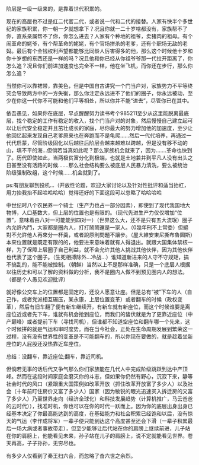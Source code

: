 阶层是一级一级来的，是靠着世代积累的。



现在的高层也不过是红二代官二代，或者说一代和二代的接替。人家有快半个多世纪的家族积累，你一朝一夕就想拿下？况且你就一二十岁啥都没有，家族帮不了你，直系亲属帮不了你，你怎么进去？人家有个种地的祖爷，卖猪肉的祖母。有个闹革命的姥爷，有个帮革命的姥姥，有个官场拼杀的老爹，还有个职场无敌的老妈。最后有个金钱权利声望都能够比同龄人厉害得多的他，那么这个时候他十岁和你十岁想的东西还是一样的吗？况且他和你已经从你祖爷爷那一代拉开距离了，你怎么追？况且你们前进加速度也完全不一样，他在坐飞机，而你还在步行，那么你怎么追？



当然你可以靠裙带，靠美色，但是中国自古讲究一个门当户对，家族势力不平等终究会导致两方中的一方失衡，那么你注定永远进不了他们的圈子，你永远被动，至少在你这一代你不可能和他们平等相处，所以你并不能“进去”，尽管你已在其中。



依吾愚见，如果你在底层，早点醒醒努力读书考个985211至少从这里能脱离最底层，找个稳定的工作有稳定的收入，找个门当户对的对象，然后慢慢自己建立起可以让后代安全稳定并且茁壮成长的家庭，尽你最大的努力增加他的加速度，至少让他回忆起来发现自己老爹原来也在奔跑而不是龟爬......然后一代代培养，再通过一代代启蒙，尽管阶级固化以后越往后阶层会越来越难以跨越，但是没有移不动的山，填不平的海...但倘若当真如此呢？那么家族机会就来了，因为.......革命也快到了。历代即使如此，当两极贫富分化到极端，也就是土地兼并到平凡人没有出头之日甚至没有活路的时候.......那么社会结构要么被底层人民暴力清洗，要么被统治阶级强制改组，这个时候......机会就到了。

ps:有朋友聊到投机...（开放性论题，欢迎大家讨论以及针对性批评和适当抬杠，用力抬我抬不起哈哈哈哈）觉得还好的下面这段可以忽略了哈哈哈哈

中世纪时八个农民养一个骑士（生产力也占一部分因素），即使到了现代我国地大物博，人口基数大，但上层的位置也是有限的。（现代先进生产力仅仅增加“位置”，意味着由八对一可能能到四对一）（世界这么大，还不是只有五大流氓）圈子內允許內鬥，大家都是圈內人，打打鬧鬧還是一家人。（0幾年刑不上常委）但絕對不允許他人再來分一杯羹，或者說原則問題不讓步。（屋大維安東尼撕布魯圖斯）本來位置就是既定有限的的，他要进来意味着就有人得退出。就跟大国集体禁核一样，为了保障上层圈子自己利益，就不会允许其他人挑战其他伙伴，因为其他伙伴也代表了这个圈子。（生死相搏除外...冷战...）谁知道新进来的人守不守规矩，搞不搞乱的，能不能被控制。（朝鲜）当然以上不是那样准确，只是一个底层人根据以往历史和可以了解的资料做的分析，我不是圈内人做不到预见圈内人的想法。（都是个人愚见欢迎批评）

就好像公交车上的位置都是固定的，还没人愿意让座。但是总有“被”下车的人（自己作，或者党派相互碾压，某永康，上层位置变革）或者翻车的时候（政权变革），然后有旧车翻了便有新车继续开，有新车就有新座位，而这个时候谁要是离座位近或者先下车，谁就有机会抢到座位，而我们的蛰伏就是为了更靠近座位（中产巅峰）或者提前下车（寻找司机），但谁都不知道空座位和翻车哪一个先来，这个时候拼的就是气运和审时度势。而在当今社会，正处在生命周期发展到繁荣这一过程，没有没有世界性的变革是不可能翻车的，所以你现在要做的，就是趁着坐新座位的人屁股还没热靠近车座位。

总结：没翻车，靠近座位;翻车，靠近司机。



但倘若无事的话后代又争气那么你们家族能在几代人中完成阶级跳跃到达中产顶峰。然而在这段时间家庭会磨灭你的斗志，但如果你仍然有野心，沉寂下来，静等社会时代的风口（紧跟重大国策例如改革开放（抓住改革开放富了多少人）以及社会（十年前盯住房价又富了多少人）国家（因为敏锐的眼光迅速买入拆迁房的又富了多少人）乃至世界走向（经济全球化）和科技发展趋势（计算机推广，马云爸爸的云时代）），找准时机，你也可以在你的时代一跃而上。因为你的底层出身出身已经基本决定了你最高能达到的高度，在基础能力和社会积累已经饱和以后，没有惊天的气运（李作成将军）一辈子便只能到达这个高度甚至还会下滑（一辈子积累最后一场大病或者事故带走），但至少能够让后代站在你的肩膀上继续前进，儿子站在你的肩膀上，他能看见未来，孙子站在儿子的肩膀上，说不定就能看见世界。苍天再高，子子孙孙，无穷尽也。



有多少人仅看到了秦王扫六合，而忽略了奋六世之余烈。
